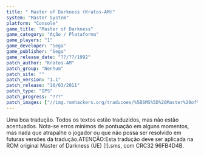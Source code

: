```yaml
---
title: " Master of Darkness (Kratos-AM)"
system: "Master System"
platform: "Console"
game_title: "Master of Darkness"
game_category: "Ação / Plataforma"
game_players: "1"
game_developer: "Sega"
game_publisher: "Sega"
game_release_date: "??/??/1992"
patch_author: "Kratos-AM"
patch_group: "Nenhum"
patch_site: ""
patch_version: "1.1"
patch_release: "10/03/2011"
patch_type: "IPS"
patch_progress: "???"
patch_images: ["//img.romhackers.org/traducoes/%5BSMS%5D%20Master%20of%20Darkness%20-%20Kratos-AM%20-%201.png","//img.romhackers.org/traducoes/%5BSMS%5D%20Master%20of%20Darkness%20-%20Kratos-AM%20-%202.png","//img.romhackers.org/traducoes/%5BSMS%5D%20Master%20of%20Darkness%20-%20Kratos-AM%20-%203.png"]
---
```

Uma boa tradução. Todos os textos estão traduzidos, mas não estão acentuados. Nota-se erros mínimos de pontuação em alguns momentos, mas nada que atrapalhe o jogador ou que não possa ser resolvido em futuras versões da tradução.ATENÇÃO:Esta tradução deve ser aplicada na ROM original Master of Darkness (UE) [!].sms, com CRC32 96FB4D4B.